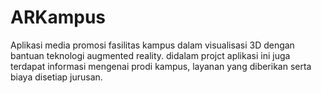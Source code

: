 # ARKampus
Aplikasi media promosi fasilitas kampus dalam visualisasi 3D dengan bantuan teknologi augmented reality. didalam projct aplikasi ini juga terdapat informasi mengenai prodi kampus, layanan yang diberikan serta biaya disetiap jurusan.
